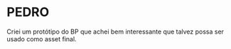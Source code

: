 <h1>PEDRO</h1>
Criei um protótipo do BP que achei bem interessante que talvez possa ser usado como asset final.
